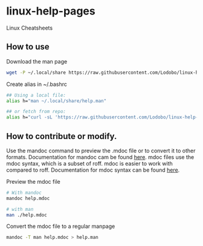 # linux-help-pages
Linux Cheatsheets

## How to use

Download the man page
```sh 
wget -P ~/.local/share https://raw.githubusercontent.com/Lodobo/linux-help-pages/main/files/help.man
```

Create alias in ~/.bashrc
```sh
## Using a local file:
alias h="man ~/.local/share/help.man"

## or fetch from repo:
alias h="curl -sL 'https://raw.githubusercontent.com/Lodobo/linux-help-pages/main/files/help.man' | man -l -"
```

## How to contribute or modify.
Use the mandoc command to preview the .mdoc file or to convert it to other formats. Documentation for mandoc cam be found [here](https://mandoc.bsd.lv/man/mandoc.1.html). mdoc files use the mdoc syntax, which is a subset of roff. mdoc is easier to work with compared to roff. Documentation for mdoc syntax can be found [here](https://mandoc.bsd.lv/man/mdoc.7.html).

Preview the mdoc file
```sh
# With mandoc
mandoc help.mdoc

# with man
man ./help.mdoc
```

Convert the mdoc file to a regular manpage
```sh
mandoc -T man help.mdoc > help.man
```


